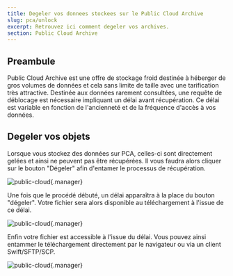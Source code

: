 ```yaml
---
title: Degeler vos donnees stockees sur le Public Cloud Archive
slug: pca/unlock
excerpt: Retrouvez ici comment degeler vos archives.
section: Public Cloud Archive
---
```



## Preambule
Public Cloud Archive est une offre de stockage froid destinée à héberger de gros volumes de données et cela sans limite de taille avec une tarification très attractive. Destinée aux données rarement consultées, une requête de déblocage est nécessaire impliquant un délai avant récupération. Ce délai est variable en fonction de l'ancienneté et de la fréquence d'accès à vos données.


## Degeler vos objets
Lorsque vous stockez des données sur PCA, celles-ci sont directement gelées et ainsi ne peuvent pas être récupérées. Il vous faudra alors cliquer sur le bouton "Dégeler" afin d'entamer le processus de récupération.


![public-cloud](images/PCARECUP.png){.manager}

Une fois que le procédé débuté, un délai apparaîtra à la place du bouton "dégeler". Votre fichier sera alors disponible au téléchargement à l'issue de ce délai.


![public-cloud](images/PCARECUP2.png){.manager}

Enfin votre fichier est accessible à l'issue du délai. Vous pouvez ainsi entammer le téléchargement directement par le navigateur ou via un client Swift/SFTP/SCP.


![public-cloud](images/PCARECUP3.png){.manager}